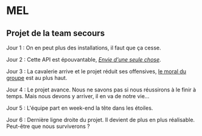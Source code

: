 # MEL

## Projet de la team secours

Jour 1 : On en peut plus des installations, il faut que ça cesse.

Jour 2 : Cette API est épouvantable, _[Envie d'une seule chose](https://www.youtube.com/watch?v=z3j0WTKAFE8)_.

Jour 3 : La cavalerie arrive et le projet réduit ses offensives, [le moral du groupe](https://youtu.be/jsDToLObtpE?t=19) est au plus haut.

Jour 4 : Le projet avance. Nous ne savons pas si nous réussirons à le finir à temps. Mais nous devons y arriver, il en va de notre vie...

Jour 5 : L'équipe part en week-end la tête dans les étoiles.

Jour 6 : Dernière ligne droite du projet. Il devient de plus en plus réalisable. Peut-être que nous surviverons ?
